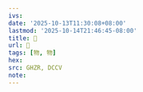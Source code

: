 ```yaml
---
ivs:
date: '2025-10-13T11:30:08+08:00'
lastmod: '2025-10-14T21:46:45-08:00'
title: 󰤥
url: 󰤥
tags: [物, 物]
hex: 
src: GHZR, DCCV
note:
---
```

